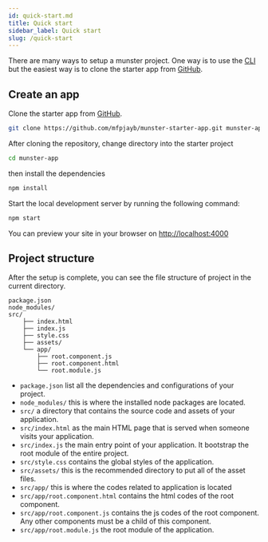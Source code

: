 ```yaml
---
id: quick-start.md
title: Quick start
sidebar_label: Quick start
slug: /quick-start
---
```


There are many ways to setup a munster project.
One way is to use the [CLI](cli-installation.md) but the easiest way is to clone the starter app from [GitHub](https://github.com/mfpjayb/munster-starter-app).

## Create an app

Clone the starter app from [GitHub](https://github.com/mfpjayb/munster-starter-app).

```bash
git clone https://github.com/mfpjayb/munster-starter-app.git munster-app
```
After cloning the repository, change directory into the starter project

```bash
cd munster-app
```

then install the dependencies

```bash
npm install
```
Start the local development server by running the following command:

```bash
npm start
```
You can preview your site in your browser on [http://localhost:4000](http://localhost:4000)

## Project structure

After the setup is complete, you can see the file structure of project in the current directory.

```
package.json
node_modules/
src/
    ├── index.html
    ├── index.js
    ├── style.css
    ├── assets/
    └── app/
        ├── root.component.js
        ├── root.component.html
        └── root.module.js
```
* `package.json`                list all the dependencies and configurations of your project.
* `node_modules/`               this is where the installed node packages are located.
* `src/`                        a directory that contains the source code and assets of your application.
* `src/index.html`              as the main HTML page that is served when someone visits your application.
* `src/index.js`                the main entry point of your application. It bootstrap the root module of the entire project.
* `src/style.css`               contains the global styles of the application.
* `src/assets/`                 this is the recommended directory to put all of the asset files.
* `src/app/`                    this is where the codes related to application is located
* `src/app/root.component.html` contains the html codes of the root component.
* `src/app/root.component.js`   contains the js codes of the root component. Any other components must be a child of this component.
* `src/app/root.module.js`      the root module of the application.


